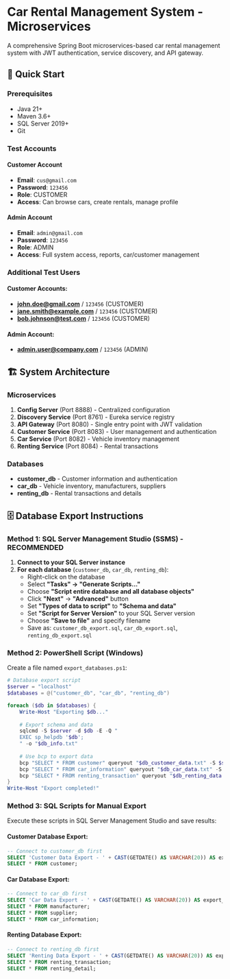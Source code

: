 # Car Rental Management System - Microservices

A comprehensive Spring Boot microservices-based car rental management system with JWT authentication, service discovery, and API gateway.

## 🚀 Quick Start

### Prerequisites
- Java 21+
- Maven 3.6+
- SQL Server 2019+
- Git

### Test Accounts

#### Customer Account
- **Email**: `cus@gmail.com`
- **Password**: `123456`
- **Role**: CUSTOMER
- **Access**: Can browse cars, create rentals, manage profile

#### Admin Account
- **Email**: `admin@gmail.com`
- **Password**: `123456`
- **Role**: ADMIN
- **Access**: Full system access, reports, car/customer management

### Additional Test Users
#### Customer Accounts:
- **john.doe@gmail.com** / `123456` (CUSTOMER)
- **jane.smith@example.com** / `123456` (CUSTOMER)
- **bob.johnson@test.com** / `123456` (CUSTOMER)

#### Admin Account:
- **admin.user@company.com** / `123456` (ADMIN)

## 🏗️ System Architecture

### Microservices
1. **Config Server** (Port 8888) - Centralized configuration
2. **Discovery Service** (Port 8761) - Eureka service registry
3. **API Gateway** (Port 8080) - Single entry point with JWT validation
4. **Customer Service** (Port 8083) - User management and authentication
5. **Car Service** (Port 8082) - Vehicle inventory management
6. **Renting Service** (Port 8084) - Rental transactions

### Databases
- **customer_db** - Customer information and authentication
- **car_db** - Vehicle inventory, manufacturers, suppliers
- **renting_db** - Rental transactions and details

## 🗄️ Database Export Instructions

### Method 1: SQL Server Management Studio (SSMS) - RECOMMENDED
1. **Connect to your SQL Server instance**
2. **For each database** (`customer_db`, `car_db`, `renting_db`):
   - Right-click on the database
   - Select **"Tasks" → "Generate Scripts..."**
   - Choose **"Script entire database and all database objects"**
   - Click **"Next"** → **"Advanced"** button
   - Set **"Types of data to script"** to **"Schema and data"**
   - Set **"Script for Server Version"** to your SQL Server version
   - Choose **"Save to file"** and specify filename
   - Save as: `customer_db_export.sql`, `car_db_export.sql`, `renting_db_export.sql`

### Method 2: PowerShell Script (Windows)
Create a file named `export_databases.ps1`:
```powershell
# Database export script
$server = "localhost"
$databases = @("customer_db", "car_db", "renting_db")

foreach ($db in $databases) {
    Write-Host "Exporting $db..."
    
    # Export schema and data
    sqlcmd -S $server -d $db -E -Q "
    EXEC sp_helpdb '$db';
    " -o "$db_info.txt"
    
    # Use bcp to export data
    bcp "SELECT * FROM customer" queryout "$db_customer_data.txt" -S $server -d customer_db -T -c
    bcp "SELECT * FROM car_information" queryout "$db_car_data.txt" -S $server -d car_db -T -c
    bcp "SELECT * FROM renting_transaction" queryout "$db_renting_data.txt" -S $server -d renting_db -T -c
}
Write-Host "Export completed!"
```

### Method 3: SQL Scripts for Manual Export
Execute these scripts in SQL Server Management Studio and save results:

#### Customer Database Export:
```sql
-- Connect to customer_db first
SELECT 'Customer Data Export - ' + CAST(GETDATE() AS VARCHAR(20)) AS export_info;
SELECT * FROM customer;
```

#### Car Database Export:
```sql
-- Connect to car_db first  
SELECT 'Car Data Export - ' + CAST(GETDATE() AS VARCHAR(20)) AS export_info;
SELECT * FROM manufacturer;
SELECT * FROM supplier;
SELECT * FROM car_information;
```

#### Renting Database Export:
```sql
-- Connect to renting_db first
SELECT 'Renting Data Export - ' + CAST(GETDATE() AS VARCHAR(20)) AS export_info;
SELECT * FROM renting_transaction;
SELECT * FROM renting_detail;
```
